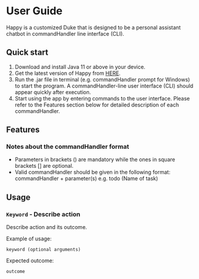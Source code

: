 # User Guide
Happy is a customized Duke that is designed to be a personal assistant chatbot in commandHandler line interface (CLI).
## Quick start
1. Download and install Java 11 or above in your device.
2. Get the latest version of Happy from [HERE](https://github.com/NgManSing/ip).
3. Run the .jar file in terminal (e.g. commandHandler prompt for Windows) to start the program. A commandHandler-line user interface (CLI) should appear quickly after execution.
4. Start using the app by entering commands to the user interface. Please refer to the Features section below for detailed description of each commandHandler.


## Features
### Notes about the commandHandler format
- Parameters in brackets () are mandatory while the ones in square brackets [] are optional.
- Valid commandHandler should be given in the following format: commandHandler + parameter(s) e.g. todo (Name of task)

## Usage

### `Keyword` - Describe action

Describe action and its outcome.

Example of usage: 

`keyword (optional arguments)`

Expected outcome:

`outcome`
